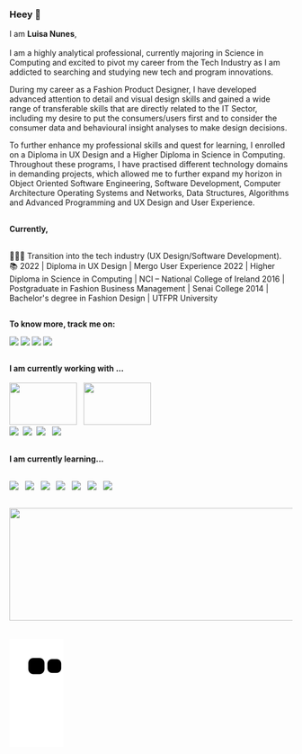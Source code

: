 ### Heey 👋

I am **Luisa Nunes**,
<br><br>
I am a highly analytical professional, currently majoring in Science in Computing and excited to pivot my career from the Tech Industry as I am addicted to searching and studying new tech and program innovations.

During my career as a Fashion Product Designer, I have developed advanced attention to detail and visual design skills and gained a wide range of transferable skills that are directly related to the IT Sector, including my desire to put the consumers/users first and to consider the consumer data and behavioural insight analyses to make design decisions. 

To further enhance my professional skills and quest for learning, I enrolled on a Diploma in UX Design and a Higher Diploma in Science in Computing. Throughout these programs, I have practised different technology domains in demanding projects, which allowed me to further expand my horizon in Object Oriented Software Engineering, Software Development, Computer Architecture Operating Systems and Networks, Data Structures, Algorithms and Advanced Programming and UX Design and User Experience.

##

**Currently,**
<br><br>

👩🏽‍💻 Transition into the tech industry (UX Design/Software Development).
<br>
📚
2022 | Diploma in UX Design | Mergo User Experience
2022 | Higher Diploma in Science in Computing | NCI – National College of Ireland
2016 | Postgraduate in Fashion Business Management | Senai College
2014 | Bachelor's degree in Fashion Design | UTFPR University
<br>
 ##
 
 **To know more, track me on:**

<div>
  <a href="https://www.linkedin.com/in/luinunes" target="_blank"><img src="https://img.shields.io/badge/-LinkedIn-%230077B5?style=for-the-badge&logo=linkedin&logoColor=white" target="_blank"></a> 
  <a href="https://twitter.com/luinunes13" target="_blank"><img src="https://img.shields.io/badge/Twitter-1DA1F2?style=for-the-badge&logo=twitter&logoColor=white" target="_blank"></a> 
    <a href = "mailto:dev.luisanunes@gmail.com"><img src="https://img.shields.io/badge/-Gmail-%23333?style=for-the-badge&logo=gmail&logoColor=white" target="_blank"></a>
    <a href="https://discordapp.com/users/2318" target="_blank"><img src="https://img.shields.io/badge/Discord-7289DA?style=for-the-badge&logo=discord&logoColor=white" target="_blank"></a> 
<div> 

 ##
 
 **I am currently working with ...**
<br><br>
<img height="75em" width= "120em" src="https://aleen42.github.io/badges/src/photoshop.svg" />&nbsp;&nbsp; 
<img height="75em" width= "120em" src="https://aleen42.github.io/badges/src/illustrator.svg" />&nbsp;&nbsp;
<br>
<img src="https://img.shields.io/badge/Microsoft_Office-D83B01?style=for-the-badge&logo=microsoft-office&logoColor=white" />&nbsp;&nbsp;<img src="https://img.shields.io/badge/Microsoft_Word-2B579A?style=for-the-badge&logo=microsoft-word&logoColor=white" />&nbsp;&nbsp;<img src="https://img.shields.io/badge/Microsoft_Excel-217346?style=for-the-badge&logo=microsoft-excel&logoColor=white" />&nbsp;&nbsp; <img src="https://img.shields.io/badge/Microsoft_PowerPoint-B7472A?style=for-the-badge&logo=microsoft-powerpoint&logoColor=white" />&nbsp;&nbsp; 


 
  ##
 
 **I am currently learning...**
 <br><br>
 
<img src="https://img.shields.io/badge/html5%20-%23e34f26.svg?&style=for-the-badge&logo=html5&logoColor=white" />&nbsp;&nbsp;
<img src="https://img.shields.io/badge/CSS3-1572B6?&style=for-the-badge&logo=css3&logoColor=white" />&nbsp;&nbsp;
<img src="https://img.shields.io/badge/JavaScript-F7DF1E?style=for-the-badge&logo=javascript&logoColor=black" />&nbsp;&nbsp;
<img src="https://img.shields.io/badge/jQuery-0769AD?style=for-the-badge&logo=jquery&logoColor=white" />&nbsp;&nbsp; 
<img src="https://img.shields.io/badge/Bootstrap-563D7C?style=for-the-badge&logo=bootstrap&logoColor=white" />&nbsp;&nbsp; 
<img src="https://img.shields.io/badge/MySQL-00000F?style=for-the-badge&logo=mysql&logoColor=white" />&nbsp;&nbsp; 
<img src="https://img.shields.io/badge/Java-ED8B00?style=for-the-badge&logo=java&logoColor=white" />&nbsp; 
 
 ##
 
<div align="left">
  <a href="https://github.com/luinunes13">
  <img height="200em" width= "1000em" src="https://github-readme-stats.vercel.app/api?username=luinunes13&show_icons=true&theme=dracula&include_all_commits=true&count_private=true"/>
 
  
 ##
 
![Snake animation](https://github.com/luinunes13/luinunes13/blob/output/github-contribution-grid-snake.svg)  
    



<!--
**luinunes13/luinunes13** is a ✨ _special_ ✨ repository because its `README.md` (this file) appears on your GitHub profile.



